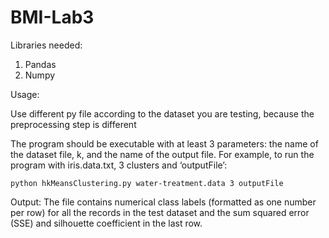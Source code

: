 # BMI-Lab3
Libraries needed:
1. Pandas
2. Numpy

Usage:

Use different py file according to the dataset you are testing, because the preprocessing step is different

The program should be executable with at least 3 parameters: the name of the dataset file, k, and the name of the output file. For example, to run the program with iris.data.txt, 3 clusters and ‘outputFile’: 

    python hkMeansClustering.py water-treatment.data 3 outputFile

Output:
The file contains numerical class labels (formatted as one number per row) for all the records in the test dataset and the sum squared error (SSE) and silhouette coefficient in the last row.